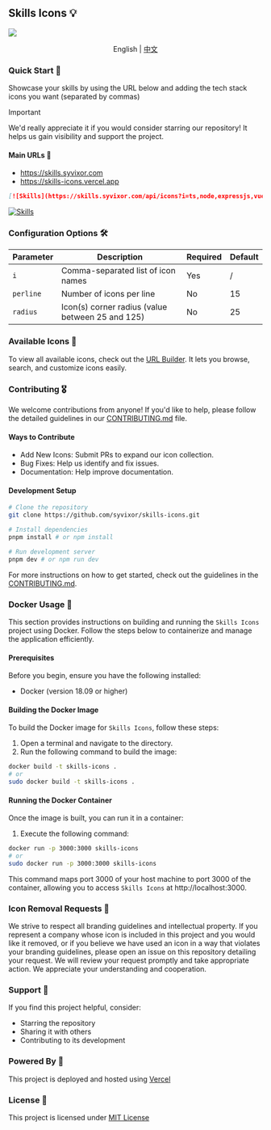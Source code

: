 ## Skills Icons 💡

![](./.github/banner.png)

<p align="center">
English | <a href="/README_zh.md">中文</a>
</p>

### Quick Start 🚀

Showcase your skills by using the URL below and adding the tech stack icons you want (separated by commas)

> [!IMPORTANT]
> We'd really appreciate it if you would consider starring our repository! It helps us gain visibility and support the project.

#### Main URLs 🔗

- https://skills.syvixor.com
- https://skills-icons.vercel.app

```md
[![Skills](https://skills.syvixor.com/api/icons?i=ts,node,expressjs,vue,nuxt,mongodb,prisma)](https://github.com/syvixor/skills-icons)
```

[![Skills](https://skills.syvixor.com/api/icons?i=ts,node,expressjs,vue,nuxt,mongodb,prisma)](https://github.com/syvixor/skills-icons)

### Configuration Options 🛠️

| Parameter | Description                                      | Required | Default |
|-----------|--------------------------------------------------|----------|---------|
| `i`       | Comma-separated list of icon names               | Yes      | /       |
| `perline` | Number of icons per line                         | No       | 15      |
| `radius`  | Icon(s) corner radius (value between 25 and 125) | No       | 25      |

### Available Icons 🎨

To view all available icons, check out the [URL Builder](https://builder.syvixor.com). It lets you browse, search, and customize icons easily.

### Contributing 🎖️

We welcome contributions from anyone! If you'd like to help, please follow the detailed guidelines in our [CONTRIBUTING.md](.github/CONTRIBUTING.md) file.

#### Ways to Contribute
- Add New Icons: Submit PRs to expand our icon collection.
- Bug Fixes: Help us identify and fix issues.
- Documentation: Help improve documentation.

#### Development Setup

```bash
# Clone the repository
git clone https://github.com/syvixor/skills-icons.git

# Install dependencies
pnpm install # or npm install

# Run development server
pnpm dev # or npm run dev
```

For more instructions on how to get started, check out the guidelines in the [CONTRIBUTING.md](.github/CONTRIBUTING.md).

### Docker Usage 🐳

This section provides instructions on building and running the `Skills Icons` project using Docker. Follow the steps below to containerize and manage the application efficiently.

#### Prerequisites

Before you begin, ensure you have the following installed:
- Docker (version 18.09 or higher)

#### Building the Docker Image

To build the Docker image for `Skills Icons`, follow these steps:
1. Open a terminal and navigate to the directory.
2. Run the following command to build the image:
```bash
docker build -t skills-icons .
# or
sudo docker build -t skills-icons .
```

#### Running the Docker Container

Once the image is built, you can run it in a container:
1. Execute the following command:
```bash
docker run -p 3000:3000 skills-icons
# or
sudo docker run -p 3000:3000 skills-icons
```

This command maps port 3000 of your host machine to port 3000 of the container, allowing you to access `Skills Icons` at http://localhost:3000.

### Icon Removal Requests 🚫

We strive to respect all branding guidelines and intellectual property. If you represent a company whose icon is included in this project and you would like it removed, or if you believe we have used an icon in a way that violates your branding guidelines, please open an issue on this repository detailing your request. We will review your request promptly and take appropriate action. We appreciate your understanding and cooperation.

### Support 💝

If you find this project helpful, consider:

- Starring the repository
- Sharing it with others
- Contributing to its development

### Powered By 🛟

This project is deployed and hosted using [Vercel](https://vercel.com)

### License 📝

This project is licensed under [MIT License](LICENSE)

